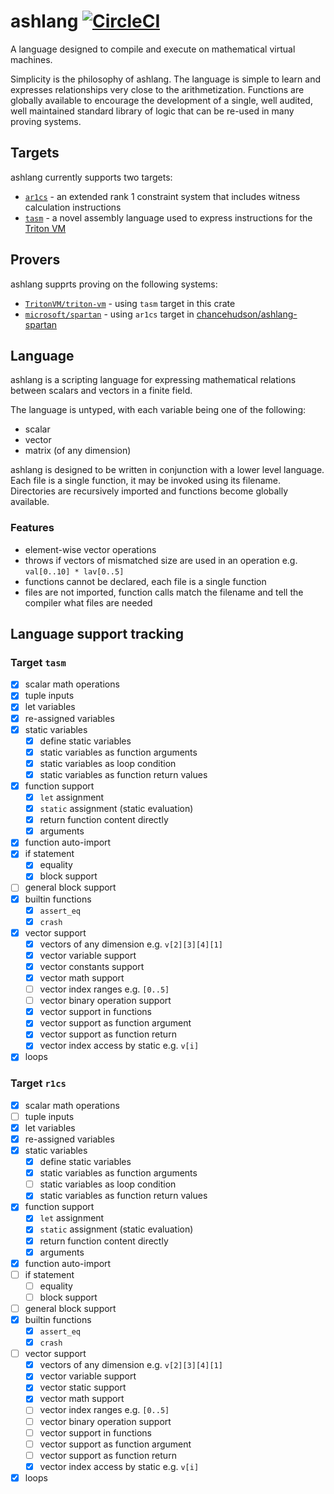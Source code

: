# ashlang [![CircleCI](https://dl.circleci.com/status-badge/img/gh/chancehudson/ashlang/tree/main.svg?style=shield)](https://dl.circleci.com/status-badge/redirect/gh/chancehudson/ashlang/tree/main)

A language designed to compile and execute on mathematical virtual machines.

Simplicity is the philosophy of ashlang. The language is simple to learn and expresses relationships very close to the arithmetization. Functions are globally available to encourage the development of a single, well audited, well maintained standard library of logic that can be re-used in many proving systems.

## Targets

ashlang currently supports two targets:

- [`ar1cs`](./src/r1cs/README.md) - an extended rank 1 constraint system that includes witness calculation instructions
- [`tasm`](https://triton-vm.org/spec/instructions.html) - a novel assembly language used to express instructions for the [Triton VM](https://github.com/tritonvm/triton-vm)

## Provers

ashlang supprts proving on the following systems:

- [`TritonVM/triton-vm`](https://github.com/tritonvm/triton-vm) - using `tasm` target in this crate
- [`microsoft/spartan`](https://github.com/microsoft/spartan) - using `ar1cs` target in [chancehudson/ashlang-spartan](https://github.com/chancehudson/ashlang-spartan)

## Language

ashlang is a scripting language for expressing mathematical relations between scalars and vectors in a finite field.

The language is untyped, with each variable being one of the following:

- scalar
- vector
- matrix (of any dimension)

ashlang is designed to be written in conjunction with a lower level language. Each file is a single function, it may be invoked using its filename. Directories are recursively imported and functions become globally available.

### Features

- element-wise vector operations
- throws if vectors of mismatched size are used in an operation e.g. `val[0..10] * lav[0..5]`
- functions cannot be declared, each file is a single function
- files are not imported, function calls match the filename and tell the compiler what files are needed

## Language support tracking

### Target `tasm`

- [x] scalar math operations
- [x] tuple inputs
- [x] let variables
- [x] re-assigned variables
- [x] static variables
  - [x] define static variables
  - [x] static variables as function arguments
  - [x] static variables as loop condition
  - [x] static variables as function return values
- [x] function support
  - [x] `let` assignment
  - [x] `static` assignment (static evaluation)
  - [x] return function content directly
  - [x] arguments
- [x] function auto-import
- [x] if statement
  - [x] equality
  - [x] block support
- [ ] general block support
- [x] builtin functions
  - [x] `assert_eq`
  - [x] `crash`
- [x] vector support
  - [x] vectors of any dimension e.g. `v[2][3][4][1]`
  - [x] vector variable support
  - [x] vector constants support
  - [x] vector math support
  - [ ] vector index ranges e.g. `[0..5]`
  - [ ] vector binary operation support
  - [x] vector support in functions
  - [x] vector support as function argument
  - [x] vector support as function return
  - [x] vector index access by static e.g. `v[i]`
- [x] loops

### Target `r1cs`

- [x] scalar math operations
- [ ] tuple inputs
- [x] let variables
- [x] re-assigned variables
- [x] static variables
  - [x] define static variables
  - [x] static variables as function arguments
  - [ ] static variables as loop condition
  - [x] static variables as function return values
- [x] function support
  - [x] `let` assignment
  - [x] `static` assignment (static evaluation)
  - [x] return function content directly
  - [x] arguments
- [x] function auto-import
- [ ] if statement
  - [ ] equality
  - [ ] block support
- [ ] general block support
- [x] builtin functions
  - [x] `assert_eq`
  - [x] `crash`
- [ ] vector support
  - [x] vectors of any dimension e.g. `v[2][3][4][1]`
  - [x] vector variable support
  - [x] vector static support
  - [x] vector math support
  - [ ] vector index ranges e.g. `[0..5]`
  - [ ] vector binary operation support
  - [ ] vector support in functions
  - [ ] vector support as function argument
  - [ ] vector support as function return
  - [x] vector index access by static e.g. `v[i]`
- [x] loops
